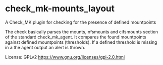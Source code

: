 # check_mk-mounts_layout
A Check_MK plugin for checking for the presence of defined mountpoints 

The check basically parses the mounts, nfsmounts and cifsmounts section of the standard check_mk_agent.
It compares the found mountpoints against defined mountpoints (thresholds). If a defined threshold is missing 
in a the agent output an alert is thrown. 

License: GPLv2  https://www.gnu.org/licenses/gpl-2.0.html 


